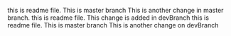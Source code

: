 this is readme file. This is master branch
This is another change in master branch.
this is readme file. This change is added in devBranch
this is readme file. This is master branch
This is another change on devBranch
